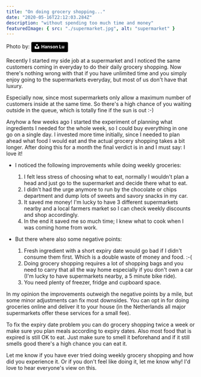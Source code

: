 ```yaml
---
title: "On doing grocery shopping..."
date: "2020-05-16T22:12:03.284Z"
description: "without spending too much time and money"
featuredImage: { src: "./supermarket.jpg", alt: "supermarket" }
---
```


Photo by:
    <a style="background-color:black;color:white;text-decoration:none;padding:4px 6px;font-family:-apple-system, BlinkMacSystemFont, &quot;San Francisco&quot;, &quot;Helvetica Neue&quot;, Helvetica, Ubuntu, Roboto, Noto, &quot;Segoe UI&quot;, Arial, sans-serif;font-size:12px;font-weight:bold;line-height:1.2;display:inline-block;border-radius:3px" href="https://unsplash.com/@hansonluu?utm_medium=referral&amp;utm_campaign=photographer-credit&amp;utm_content=creditBadge" target="_blank" rel="noopener noreferrer" title="Download free do whatever you want high-resolution photos from Ocean Ng"><span style="display:inline-block;padding:2px 3px"><svg xmlns="http://www.w3.org/2000/svg" style="height:12px;width:auto;position:relative;vertical-align:middle;top:-2px;fill:white" viewBox="0 0 32 32"><title>unsplash-logo</title><path d="M10 9V0h12v9H10zm12 5h10v18H0V14h10v9h12v-9z"></path></svg></span><span style="display:inline-block;padding:2px 3px">Hanson Lu</span></a>

Recently I started my side job at a supermarket and I noticed the same customers coming in everyday to do their daily grocery shopping. Now there's nothing wrong with that if you have unlimited time and you simply enjoy going to the supermarkets everyday, but most of us don't have that luxury.

Especially now, since most supermarkets only allow a maximum number of customers inside at the same time. So there's a high chance of you waiting outside in the queue, which is totally fine if the sun is out :-)

Anyhow a few weeks ago I started the experiment of planning what ingredients I needed for the whole week, so I could buy everything in one go on a single day. I invested more time initially, since I needed to plan ahead what food I would eat and the actual grocery shopping takes a bit longer. After doing this for a month the final verdict is in and I must say: I love it!

- I noticed the following improvements while doing weekly groceries:
 
  1. I felt less stress of choosing what to eat, normally I wouldn't plan a head and just go to the supermarket and decide there what to eat.
  2. I didn't had the urge anymore to run by the chocolate or chips department and dump lots of sweets and savory snacks in my car.
   3. It saved me money! I'm lucky to have 3 different supermarkets nearby and a local farmers market so I can check weekly discounts and shop accordingly. 
   4. In the end it saved me so much time; I knew what to cook when I was coming home from work.


- But there where also some negative points:

   1. Fresh ingredient with a short expiry date would go bad if I didn't consume them first. Which is a double waste of money and food. :-(
   2. Doing grocery shopping requires a lot of shopping bags and you need to carry that all the way home especially if you don't own a car (I'm lucky to have supermarkets nearby, a 5 minute bike ride).
   3. You need plenty of freezer, fridge and cupboard space.

In my opinion the improvements outweigh the negative points by a mile, but some minor adjustments can fix most downsides. You can opt in for doing groceries online and deliver it to your house (in the Netherlands all major supermarkets offer these services for a small fee).

To fix the expiry date problem you can do grocery shopping twice a week or make sure you plan meals according to expiry dates. Also most food that is expired is still OK to eat. Just make sure to smell it beforehand and if it still smells good there's a high chance you can eat it.

Let me know if you have ever tried doing weekly grocery shopping and how did you experience it. Or if you don't feel like doing it, let me know why! I'd love to hear everyone's view on this. 